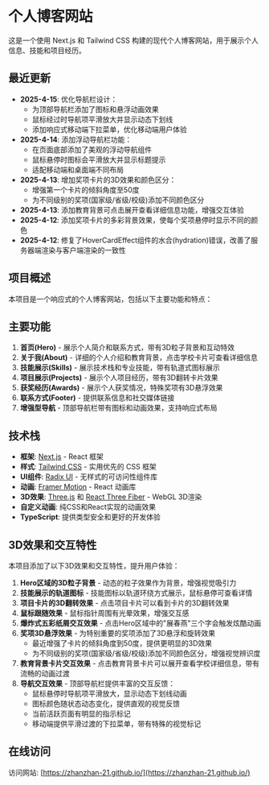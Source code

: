 # 个人博客网站

这是一个使用 Next.js 和 Tailwind CSS 构建的现代个人博客网站，用于展示个人信息、技能和项目经历。

## 最近更新

- **2025-4-15**: 优化导航栏设计：
  - 为顶部导航栏添加了图标和悬浮动画效果
  - 鼠标经过时导航项平滑放大并显示动态下划线
  - 添加响应式移动端下拉菜单，优化移动端用户体验
- **2025-4-14**: 添加浮动导航栏功能：
  - 在页面底部添加了美观的浮动导航组件
  - 鼠标悬停时图标会平滑放大并显示标题提示
  - 适配移动端和桌面端不同布局
- **2025-4-13**: 增加奖项卡片的3D效果和颜色区分：
  - 增强第一个卡片的倾斜角度至50度
  - 为不同级别的奖项(国家级/省级/校级)添加不同颜色区分
- **2025-4-13**: 添加教育背景可点击展开查看详细信息功能，增强交互体验
- **2025-4-12**: 添加奖项卡片的多彩背景效果，使每个奖项悬停时显示不同的颜色
- **2025-4-12**: 修复了HoverCardEffect组件的水合(hydration)错误，改善了服务器端渲染与客户端渲染的一致性

## 项目概述

本项目是一个响应式的个人博客网站，包括以下主要功能和特点：



## 主要功能

1. **首页(Hero)** - 展示个人简介和联系方式，带有3D粒子背景和互动特效
2. **关于我(About)** - 详细的个人介绍和教育背景，点击学校卡片可查看详细信息
3. **技能展示(Skills)** - 展示技术栈和专业技能，带有轨道式图标展示
4. **项目展示(Projects)** - 展示个人项目经历，带有3D翻转卡片效果
5. **获奖经历(Awards)** - 展示个人获奖情况，特殊奖项有3D悬浮效果
6. **联系方式(Footer)** - 提供联系信息和社交媒体链接
7. **增强型导航** - 顶部导航栏带有图标和动画效果，支持响应式布局

## 技术栈

- **框架**: [Next.js](https://nextjs.org/) - React 框架
- **样式**: [Tailwind CSS](https://tailwindcss.com/) - 实用优先的 CSS 框架
- **UI组件**: [Radix UI](https://www.radix-ui.com/) - 无样式的可访问性组件库
- **动画**: [Framer Motion](https://www.framer.com/motion/) - React 动画库
- **3D效果**: [Three.js](https://threejs.org/) 和 [React Three Fiber](https://docs.pmnd.rs/react-three-fiber) - WebGL 3D渲染
- **自定义动画**: 纯CSS和React实现的动画效果
- **TypeScript**: 提供类型安全和更好的开发体验

## 3D效果和交互特性

本项目添加了以下3D效果和交互特性，提升用户体验：

1. **Hero区域的3D粒子背景** - 动态的粒子效果作为背景，增强视觉吸引力
2. **技能展示的轨道图标** - 技能图标以轨道环绕方式展示，鼠标悬停可查看详情
3. **项目卡片的3D翻转效果** - 点击项目卡片可以看到卡片的3D翻转效果
4. **鼠标跟随效果** - 鼠标指针周围有光晕效果，增强交互感
5. **爆炸式五彩纸屑交互效果** - 点击Hero区域中的"展春燕"三个字会触发炫酷动画
6. **奖项3D悬浮效果** - 为特别重要的奖项添加了3D悬浮和旋转效果
   - 最近增强了卡片的倾斜角度到50度，提供更明显的3D效果
   - 为不同级别的奖项(国家级/省级/校级)添加不同颜色区分，增强视觉辨识度
7. **教育背景卡片交互效果** - 点击教育背景卡片可以展开查看学校详细信息，带有流畅的动画过渡
8. **导航交互效果** - 顶部导航栏提供丰富的交互反馈：
   - 鼠标悬停时导航项平滑放大，显示动态下划线动画
   - 图标颜色随状态动态变化，提供直观的视觉反馈
   - 当前活跃页面有明显的指示标记
   - 移动端提供平滑过渡的下拉菜单，带有特殊的视觉标记

## 在线访问

访问网站: [https://zhanzhan-21.github.io/](https://zhanzhan-21.github.io/)
